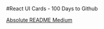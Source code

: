 #React UI Cards - 100 Days to Github

[Absolute README Medium](https://medium.com/@mariodev_/100-d%C3%ADas-de-github-d%C3%ADa-1-ui-reactjs-179804dbbf5b#.1p9sl5tho)
